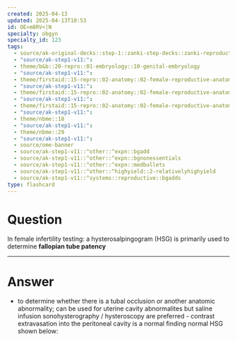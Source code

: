 ```yaml
---
created: 2025-04-13
updated: 2025-04-13T10:53
id: OE>m8RV<|N
specialty: obgyn
specialty_id: 123
tags:
  - source/ak-original-decks::step-1::zanki-step-decks::zanki-reproductive::reproductive-physiology-+-anatomy/embryo
  - "source/ak-step1-v11:": 
  - theme/b&b::20-repro::01-embryology::10-genital-embryology
  - "source/ak-step1-v11:": 
  - theme/firstaid::15-repro::02-anatomy::02-female-reproductive-anatomy
  - "source/ak-step1-v11:": 
  - theme/firstaid::15-repro::02-anatomy::02-female-reproductive-anatomy::procedures
  - "source/ak-step1-v11:": 
  - theme/firstaid::15-repro::02-anatomy::02-female-reproductive-anatomy::procedures::fertility-testing
  - "source/ak-step1-v11:": 
  - theme/nbme::18
  - "source/ak-step1-v11:": 
  - theme/nbme::29
  - "source/ak-step1-v11:": 
  - source/ome-banner
  - source/ak-step1-v11::^other::^expn::bgadd
  - source/ak-step1-v11::^other::^expn::bgnonessentials
  - source/ak-step1-v11::^other::^expn::medbullets
  - source/ak-step1-v11::^other::^highyield::2-relativelyhighyield
  - source/ak-step1-v11::^systems::reproductive::bgadds
type: flashcard
---
```


# Question
In female infertility testing: a hysterosalpingogram (HSG) is primarily used to determine **fallopian tube patency**

---

# Answer
- to determine whether there is a tubal occlusion or another anatomic abnormality; can be used for uterine cavity abnormalites but saline infusion sonohysterography / hysteroscopy are preferred   - contrast extravasation into the peritoneal cavity is a normal finding   normal HSG shown below:
